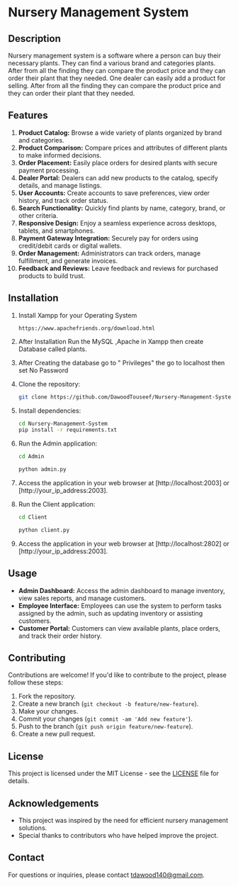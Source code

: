 # Nursery Management System

## Description
Nursery management system is a software where a person can buy their necessary plants. They can find a various brand and categories plants. After from all the finding they can compare the product price and they can order their plant that they needed. One dealer can easily add a product for selling. After from all the finding they can compare the product price and they can order their plant that they needed.

## Features
1. **Product Catalog:** Browse a wide variety of plants organized by brand and categories.
2. **Product Comparison:** Compare prices and attributes of different plants to make informed decisions.
3. **Order Placement:** Easily place orders for desired plants with secure payment processing.
4. **Dealer Portal:** Dealers can add new products to the catalog, specify details, and manage listings.
5. **User Accounts:** Create accounts to save preferences, view order history, and track order status.
6. **Search Functionality:** Quickly find plants by name, category, brand, or other criteria.
7. **Responsive Design:** Enjoy a seamless experience across desktops, tablets, and smartphones.
8. **Payment Gateway Integration:** Securely pay for orders using credit/debit cards or digital wallets.
9. **Order Management:** Administrators can track orders, manage fulfillment, and generate invoices.
10. **Feedback and Reviews:** Leave feedback and reviews for purchased products to build trust.

## Installation 
1. Install Xampp for your Operating System
   ```
   https://www.apachefriends.org/download.html
   ```
2. After Installation Run the MySQL ,Apache in Xampp then create Database called plants.
3. After Creating the database go to " Privileges" the go to localhost then set No Password 
4. Clone the repository:
    ```bash
    git clone https://github.com/DawoodTouseef/Nursery-Management-System.git
    ```
5. Install dependencies:
    ```bash
    cd Nursery-Management-System
    pip install -r requirements.txt
    ```

5. Run the Admin application:
    ```bash
    cd Admin
    ```
    ```bash
    python admin.py
    ```
6. Access the application in your web browser at [http://localhost:2003] or [http://your_ip_address:2003].
7. Run the Client application:
    ```bash
    cd Client
    ```
    ```bash
    python client.py
    ```
8. Access the application in your web browser at [http://localhost:2802] or [http://your_ip_address:2003].
## Usage
- **Admin Dashboard:** Access the admin dashboard to manage inventory, view sales reports, and manage customers.
- **Employee Interface:** Employees can use the system to perform tasks assigned by the admin, such as updating inventory or assisting customers.
- **Customer Portal:** Customers can view available plants, place orders, and track their order history.

## Contributing
Contributions are welcome! If you'd like to contribute to the project, please follow these steps:
1. Fork the repository.
2. Create a new branch (`git checkout -b feature/new-feature`).
3. Make your changes.
4. Commit your changes (`git commit -am 'Add new feature'`).
5. Push to the branch (`git push origin feature/new-feature`).
6. Create a new pull request.

## License
This project is licensed under the MIT License - see the [LICENSE](LICENSE) file for details.

## Acknowledgements
- This project was inspired by the need for efficient nursery management solutions.
- Special thanks to contributors who have helped improve the project.

## Contact
For questions or inquiries, please contact [tdawood140@gmail.com](mailto:tdawood140@gmail.com).
